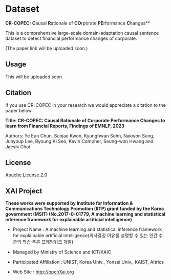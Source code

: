 # Dataset

**CR-COPEC:** **C**ausal **R**ationale of **CO**rporate **PE**rformance **C**hanges**

This is a comprehensive large-scale domain-adaptation causal sentence dataset to detect financial performance changes of corporate.

(The paper link will be uploaded soon.)
  
## Usage
This will be uploaded soon.

## Citation
If you use CR-COPEC in your research we would appreciate a citation to the paper below.

**Title: CR-COPEC: Causal Rationale of Corporate Performance Changes to learn from Financial Reports, Findings of EMNLP, 2023**

Authors: Ye Eun Chun, Sunjae Kwon, Kyunghwan Sohn, Nakwon Sung, Junyoup Lee, Byoung Ki Seo, Kevin Compher, Seung-won Hwang and Jaesik Choi

## License
[Apache License 2.0](https://github.com/CR-COPEC/CR-COPEC/blob/main/LICENSE)

## XAI Project 

**These works were supported by Institute for Information & Communications Technology Promotion (IITP) grant funded by the Korea government (MSIT) (No.2017-0-01779, A machine learning and statistical inference framework for explainable artificial intelligence)**

+ Project Name : A machine learning and statistical inference framework for explainable artificial intelligence(의사결정 이유를 설명할 수 있는 인간 수준의 학습·추론 프레임워크 개발)

+ Managed by Ministry of Science and ICT/XAIC 

+ Participated Affiliation : UNIST, Korea Univ., Yonsei Univ., KAIST, AItrics  

+ Web Site : <http://openXai.org>
